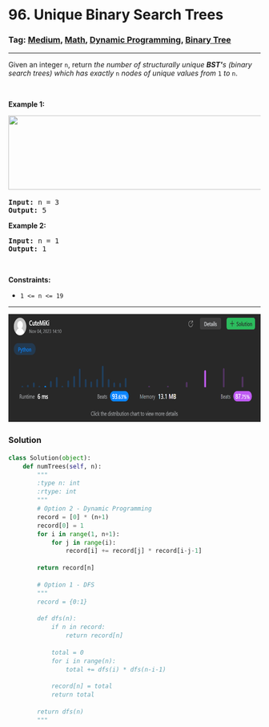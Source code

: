 # 96. Unique Binary Search Trees
### Tag: [Medium](https://github.com/TheOnlyMiki/LeetCode-For-Fun/tree/main#medium-level), [Math](https://github.com/TheOnlyMiki/LeetCode-For-Fun/tree/main#math), [Dynamic Programming](https://github.com/TheOnlyMiki/LeetCode-For-Fun/tree/main#dynamic-programming), [Binary Tree](https://github.com/TheOnlyMiki/LeetCode-For-Fun/tree/main#binary-tree)
---
<div class="px-5 pt-4"><div class="flex"></div><div class="xFUwe" data-track-load="description_content"><p>Given an integer <code>n</code>, return <em>the number of structurally unique <strong>BST'</strong>s (binary search trees) which has exactly </em><code>n</code><em> nodes of unique values from</em> <code>1</code> <em>to</em> <code>n</code>.</p>

<p>&nbsp;</p>
<p><strong class="example">Example 1:</strong></p>
<img alt="" src="https://assets.leetcode.com/uploads/2021/01/18/uniquebstn3.jpg" style="width: 600px; height: 148px;">
<pre><strong>Input:</strong> n = 3
<strong>Output:</strong> 5
</pre>

<p><strong class="example">Example 2:</strong></p>

<pre><strong>Input:</strong> n = 1
<strong>Output:</strong> 1
</pre>

<p>&nbsp;</p>
<p><strong>Constraints:</strong></p>

<ul>
	<li><code>1 &lt;= n &lt;= 19</code></li>
</ul>
</div></div>

---
<img src="Submit.png" width="700" height="215" />

### Solution

```python
class Solution(object):
    def numTrees(self, n):
        """
        :type n: int
        :rtype: int
        """
        # Option 2 - Dynamic Programming
        record = [0] * (n+1)
        record[0] = 1
        for i in range(1, n+1):
            for j in range(i):
                record[i] += record[j] * record[i-j-1]

        return record[n]

        # Option 1 - DFS
        """
        record = {0:1}

        def dfs(n):
            if n in record:
                return record[n]

            total = 0
            for i in range(n):
                total += dfs(i) * dfs(n-i-1)

            record[n] = total
            return total 

        return dfs(n)
        """
```
